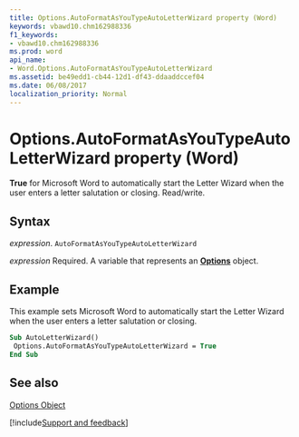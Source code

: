```yaml
---
title: Options.AutoFormatAsYouTypeAutoLetterWizard property (Word)
keywords: vbawd10.chm162988336
f1_keywords:
- vbawd10.chm162988336
ms.prod: word
api_name:
- Word.Options.AutoFormatAsYouTypeAutoLetterWizard
ms.assetid: be49edd1-cb44-12d1-df43-ddaaddccef04
ms.date: 06/08/2017
localization_priority: Normal
---
```



# Options.AutoFormatAsYouTypeAutoLetterWizard property (Word)

 **True** for Microsoft Word to automatically start the Letter Wizard when the user enters a letter salutation or closing. Read/write.


## Syntax

_expression_. `AutoFormatAsYouTypeAutoLetterWizard`

_expression_ Required. A variable that represents an **[Options](Word.Options.md)** object.


## Example

This example sets Microsoft Word to automatically start the Letter Wizard when the user enters a letter salutation or closing.


```vb
Sub AutoLetterWizard() 
 Options.AutoFormatAsYouTypeAutoLetterWizard = True 
End Sub
```


## See also


[Options Object](Word.Options.md)

[!include[Support and feedback](~/includes/feedback-boilerplate.md)]
